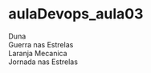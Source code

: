 # aulaDevops_aula03
Duna<br>
Guerra nas Estrelas<br>
Laranja Mecanica<br>
Jornada nas Estrelas<br>

